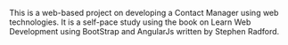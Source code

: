 This is a web-based project on developing a Contact Manager using web technologies.
It is a self-pace study using the book on Learn Web Development using BootStrap and AngularJs written by Stephen Radford.

